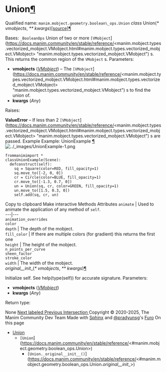 # Union[¶](https://docs.manim.community/en/stable/reference/<#union> "Link to this heading")
Qualified name: `manim.mobject.geometry.boolean\_ops.Union`
_class_ Union(_* vmobjects_, _** kwargs_)[[source]](https://docs.manim.community/en/stable/reference/<../_modules/manim/mobject/geometry/boolean_ops.html#Union>)[¶](https://docs.manim.community/en/stable/reference/<#manim.mobject.geometry.boolean_ops.Union> "Link to this definition")
    
Bases: `_BooleanOps`
Union of two or more `[VMobject`](https://docs.manim.community/en/stable/reference/<manim.mobject.types.vectorized_mobject.VMobject.html#manim.mobject.types.vectorized_mobject.VMobject> "manim.mobject.types.vectorized_mobject.VMobject") s. This returns the common region of the `VMobject` s.
Parameters:
    
  * **vmobjects** ([_VMobject_](https://docs.manim.community/en/stable/reference/<manim.mobject.types.vectorized_mobject.VMobject.html#manim.mobject.types.vectorized_mobject.VMobject> "manim.mobject.types.vectorized_mobject.VMobject")) – The `[VMobject`](https://docs.manim.community/en/stable/reference/<manim.mobject.types.vectorized_mobject.VMobject.html#manim.mobject.types.vectorized_mobject.VMobject> "manim.mobject.types.vectorized_mobject.VMobject") s to find the union of.
  * **kwargs** (_Any_)


Raises:
    
**ValueError** – If less than 2 `[VMobject`](https://docs.manim.community/en/stable/reference/<manim.mobject.types.vectorized_mobject.VMobject.html#manim.mobject.types.vectorized_mobject.VMobject> "manim.mobject.types.vectorized_mobject.VMobject") s are passed.
Example
Example: UnionExample [¶](https://docs.manim.community/en/stable/reference/<#unionexample>)
![../_images/UnionExample-1.png](https://docs.manim.community/en/stable/_images/UnionExample-1.png)
```
frommanimimport *
classUnionExample(Scene):
  defconstruct(self):
    sq = Square(color=RED, fill_opacity=1)
    sq.move_to([-2, 0, 0])
    cr = Circle(color=BLUE, fill_opacity=1)
    cr.move_to([-1.3, 0.7, 0])
    un = Union(sq, cr, color=GREEN, fill_opacity=1)
    un.move_to([1.5, 0.3, 0])
    self.add(sq, cr, un)

```
Copy to clipboard
Make interactive
Methods
Attributes
`animate` | Used to animate the application of any method of `self`.  
---|---  
`animation_overrides`  
`color`  
`depth` | The depth of the mobject.  
`fill_color` | If there are multiple colors (for gradient) this returns the first one  
`height` | The height of the mobject.  
`n_points_per_curve`  
`sheen_factor`  
`stroke_color`  
`width` | The width of the mobject.  
_original__init__(_* vmobjects_, _** kwargs_)[¶](https://docs.manim.community/en/stable/reference/<#manim.mobject.geometry.boolean_ops.Union._original__init__> "Link to this definition")
    
Initialize self. See help(type(self)) for accurate signature.
Parameters:
    
  * **vmobjects** ([_VMobject_](https://docs.manim.community/en/stable/reference/<manim.mobject.types.vectorized_mobject.VMobject.html#manim.mobject.types.vectorized_mobject.VMobject> "manim.mobject.types.vectorized_mobject.VMobject"))
  * **kwargs** (_Any_)


Return type:
    
None
[ Next labeled ](https://docs.manim.community/en/stable/reference/<manim.mobject.geometry.labeled.html>) [ Previous Intersection ](https://docs.manim.community/en/stable/reference/<manim.mobject.geometry.boolean_ops.Intersection.html>)
Copyright © 2020-2025, The Manim Community Dev Team 
Made with [Sphinx](https://docs.manim.community/en/stable/reference/<https:/www.sphinx-doc.org/>) and [@pradyunsg](https://docs.manim.community/en/stable/reference/<https:/pradyunsg.me>)'s [Furo](https://docs.manim.community/en/stable/reference/<https:/github.com/pradyunsg/furo>)
On this page 
  * [Union](https://docs.manim.community/en/stable/reference/<#>)
    * `[Union`](https://docs.manim.community/en/stable/reference/<#manim.mobject.geometry.boolean_ops.Union>)
      * `[Union._original__init__()`](https://docs.manim.community/en/stable/reference/<#manim.mobject.geometry.boolean_ops.Union._original__init__>)


